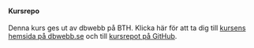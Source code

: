 #### Kursrepo

Denna kurs ges ut av dbwebb på BTH. Klicka här för att ta dig till [kursens hemsida på dbwebb.se](https://dbwebb.se/kurser/ramverk1-v2/) och till [kursrepot på GitHub](https://github.com/dbwebb-se/ramverk1).
